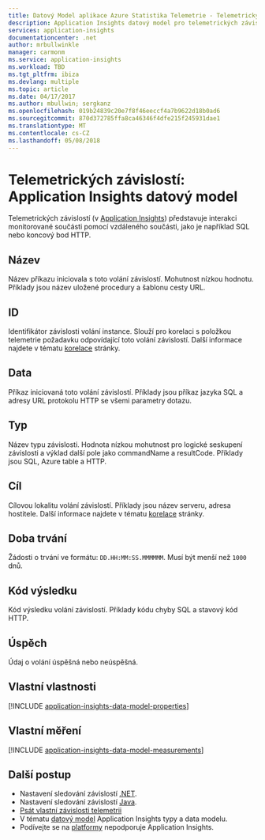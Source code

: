 ```yaml
---
title: Datový Model aplikace Azure Statistika Telemetrie - Telemetrických závislostí | Microsoft Docs
description: Application Insights datový model pro telemetrických závislostí
services: application-insights
documentationcenter: .net
author: mrbullwinkle
manager: carmonm
ms.service: application-insights
ms.workload: TBD
ms.tgt_pltfrm: ibiza
ms.devlang: multiple
ms.topic: article
ms.date: 04/17/2017
ms.author: mbullwin; sergkanz
ms.openlocfilehash: 019b24839c20e7f8f46eeccf4a7b9622d18b0ad6
ms.sourcegitcommit: 870d372785ffa8ca46346f4dfe215f245931dae1
ms.translationtype: MT
ms.contentlocale: cs-CZ
ms.lasthandoff: 05/08/2018
---
```

# <a name="dependency-telemetry-application-insights-data-model"></a>Telemetrických závislostí: Application Insights datový model

Telemetrických závislostí (v [Application Insights](app-insights-overview.md)) představuje interakci monitorované součásti pomocí vzdáleného součásti, jako je například SQL nebo koncový bod HTTP.

## <a name="name"></a>Název

Název příkazu iniciovala s toto volání závislostí. Mohutnost nízkou hodnotu. Příklady jsou název uložené procedury a šablonu cesty URL.

## <a name="id"></a>ID

Identifikátor závislosti volání instance. Slouží pro korelaci s položkou telemetrie požadavku odpovídající toto volání závislostí. Další informace najdete v tématu [korelace](application-insights-correlation.md) stránky.

## <a name="data"></a>Data

Příkaz iniciovaná toto volání závislostí. Příklady jsou příkaz jazyka SQL a adresy URL protokolu HTTP se všemi parametry dotazu.

## <a name="type"></a>Typ

Název typu závislosti. Hodnota nízkou mohutnost pro logické seskupení závislosti a výklad další pole jako commandName a resultCode. Příklady jsou SQL, Azure table a HTTP.

## <a name="target"></a>Cíl

Cílovou lokalitu volání závislostí. Příklady jsou název serveru, adresa hostitele. Další informace najdete v tématu [korelace](application-insights-correlation.md) stránky.

## <a name="duration"></a>Doba trvání

Žádosti o trvání ve formátu: `DD.HH:MM:SS.MMMMMM`. Musí být menší než `1000` dnů.

## <a name="result-code"></a>Kód výsledku

Kód výsledku volání závislostí. Příklady kódu chyby SQL a stavový kód HTTP.

## <a name="success"></a>Úspěch

Údaj o volání úspěšná nebo neúspěšná.

## <a name="custom-properties"></a>Vlastní vlastnosti

[!INCLUDE [application-insights-data-model-properties](../../includes/application-insights-data-model-properties.md)]

## <a name="custom-measurements"></a>Vlastní měření

[!INCLUDE [application-insights-data-model-measurements](../../includes/application-insights-data-model-measurements.md)]


## <a name="next-steps"></a>Další postup

- Nastavení sledování závislostí [.NET](app-insights-asp-net-dependencies.md).
- Nastavení sledování závislostí [Java](app-insights-java-agent.md).
- [Psát vlastní závislosti telemetrii](app-insights-api-custom-events-metrics.md#trackdependency)
- V tématu [datový model](application-insights-data-model.md) Application Insights typy a data modelu.
- Podívejte se na [platformy](app-insights-platforms.md) nepodporuje Application Insights.
